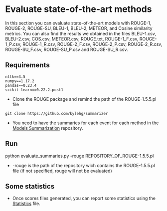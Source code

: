 # Evaluate state-of-the-art methods

In this section you can evaluate state-of-the-art models with ROUGE-1, ROUGE-2, ROUGE-SU, BLEU-1, BLEU-2, METEOR, and Cosine similarity metrics.
You can also find the results we obtained in the files BLEU-1.csv, BLEU-2.csv, COS.csv, METEOR.csv, ROUGE.txt, ROUGE-1_F.csv, ROUGE-1_P.csv, ROUGE-1_R.csv, ROUGE-2_F.csv, ROUGE-2_P.csv, ROUGE-2_R.csv, ROUGE-SU_F.csv, ROUGE-SU_P.csv and ROUGE-SU_R.csv.

## Requirements

```
nltk==3.5
numpy==1.17.2
pandas==0.23.4
scikit-learn==0.22.2.post1
```

* Clone the ROUGE package and remind the path of the ROUGE-1.5.5.pl file

```
git clone https://github.com/kylehg/summarizer
```

* You need to have the summaries for each event for each method in the [Models Summarization](/../Summarization%20scores) repository.

## Run

python evaluate_summaries.py -rouge REPOSITORY_OF_ROUGE-1.5.5.pl

* -rouge is the path of the repository wich contains the ROUGE-1.5.5.pl file (if not specified, rouge will not be evaluated)


## Some statistics

* Once scores files generated, you can report some statistics using the [Statistics](/stats.py) file.
